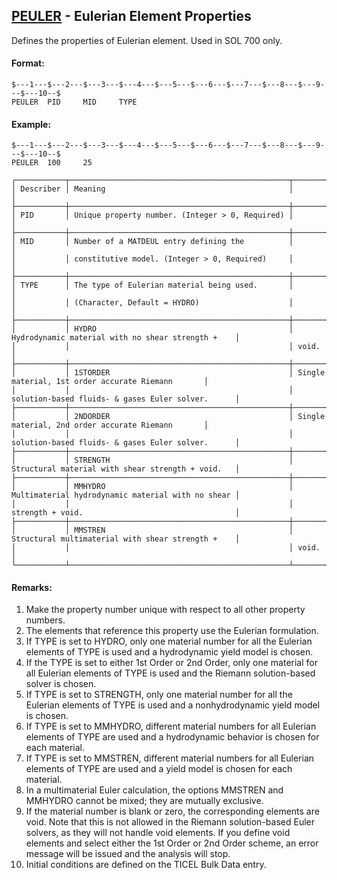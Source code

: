 ## [PEULER](https://nexus.hexagon.com/documentationcenter/bundle/MSC_Nastran_2022.4/page/Nastran_Combined_Book/qrg/bulkp/TOC.PEULER.xhtml) - Eulerian Element Properties

Defines the properties of Eulerian element. Used in SOL 700 only.

#### Format:

```nastran
$---1---$---2---$---3---$---4---$---5---$---6---$---7---$---8---$---9---$---10--$
PEULER  PID     MID     TYPE                                                    
```

#### Example:

```nastran
$---1---$---2---$---3---$---4---$---5---$---6---$---7---$---8---$---9---$---10--$
PEULER  100     25                                                              
```

```text
┌───────────┬─────────────────────────────────────────────────┬───────────────────────────────────────────────────┐
│ Describer │ Meaning                                         │                                                   │
├───────────┼─────────────────────────────────────────────────┼───────────────────────────────────────────────────┤
│ PID       │ Unique property number. (Integer > 0, Required) │                                                   │
├───────────┼─────────────────────────────────────────────────┼───────────────────────────────────────────────────┤
│ MID       │ Number of a MATDEUL entry defining the          │                                                   │
│           │ constitutive model. (Integer > 0, Required)     │                                                   │
├───────────┼─────────────────────────────────────────────────┼───────────────────────────────────────────────────┤
│ TYPE      │ The type of Eulerian material being used.       │                                                   │
│           │ (Character, Default = HYDRO)                    │                                                   │
├───────────┼─────────────────────────────────────────────────┼───────────────────────────────────────────────────┤
│           │ HYDRO                                           │ Hydrodynamic material with no shear strength +    │
│           │                                                 │ void.                                             │
├───────────┼─────────────────────────────────────────────────┼───────────────────────────────────────────────────┤
│           │ 1STORDER                                        │ Single material, 1st order accurate Riemann       │
│           │                                                 │ solution-based fluids- & gases Euler solver.      │
├───────────┼─────────────────────────────────────────────────┼───────────────────────────────────────────────────┤
│           │ 2NDORDER                                        │ Single material, 2nd order accurate Riemann       │
│           │                                                 │ solution-based fluids- & gases Euler solver.      │
├───────────┼─────────────────────────────────────────────────┼───────────────────────────────────────────────────┤
│           │ STRENGTH                                        │ Structural material with shear strength + void.   │
├───────────┼─────────────────────────────────────────────────┼───────────────────────────────────────────────────┤
│           │ MMHYDRO                                         │ Multimaterial hydrodynamic material with no shear │
│           │                                                 │ strength + void.                                  │
├───────────┼─────────────────────────────────────────────────┼───────────────────────────────────────────────────┤
│           │ MMSTREN                                         │ Structural multimaterial with shear strength +    │
│           │                                                 │ void.                                             │
└───────────┴─────────────────────────────────────────────────┴───────────────────────────────────────────────────┘
```

#### Remarks:

1. Make the property number unique with respect to all other property numbers.
2. The elements that reference this property use the Eulerian formulation.
3. If TYPE is set to HYDRO, only one material number for all the Eulerian elements of TYPE is used and a hydrodynamic yield model is chosen.
4. If the TYPE is set to either 1st Order or 2nd Order, only one material for all Eulerian elements of TYPE is used and the Riemann solution-based solver is chosen.
5. If TYPE is set to STRENGTH, only one material number for all the Eulerian elements of TYPE is used and a nonhydrodynamic yield model is chosen.
6. If TYPE is set to MMHYDRO, different material numbers for all Eulerian elements of TYPE are used and a hydrodynamic behavior is chosen for each material.
7. If TYPE is set to MMSTREN, different material numbers for all Eulerian elements of TYPE are used and a yield model is chosen for each material.
8. In a multimaterial Euler calculation, the options MMSTREN and MMHYDRO cannot be mixed; they are mutually exclusive.
9. If the material number is blank or zero, the corresponding elements are void. Note that this is not allowed in the Riemann solution-based Euler solvers, as they will not handle void elements. If you define void elements and select either the 1st Order or 2nd Order scheme, an error message will be issued and the analysis will stop.
10. Initial conditions are defined on the TICEL Bulk Data entry.
